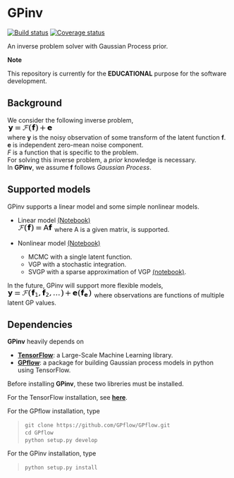 # GPinv
[![Build status](https://codeship.com/projects/8e8c5940-5322-0134-e799-4668b3c53a58/status?branch=master)](https://codeship.com/projects/147609)
[![Coverage status](https://codecov.io/gh/fujii-team/GPinv/branch/master/graph/badge.svg)](https://codecov.io/gh/fujii-team/GPinv)

An inverse problem solver with Gaussian Process prior.

**Note**

This repository is currently for the **EDUCATIONAL** purpose for the software development.

## Background

We consider the following inverse problem,  
<img src=doc/readme_imgs/definition.png>  
where
**y** is the noisy observation of
some transform of the latent function **f**.  
**e** is independent zero-mean noise component.  
*F* is a function that is specific to the problem.  
For solving this inverse problem, a *prior* knowledge is necessary.  
In **GPinv**, we assume **f** follows *Gaussian Process*.

## Supported models
GPinv supports a linear model and some simple nonlinear models.

+ Linear model
[(Notebook)](notebooks/linear_model_example.ipynb)  
<img src=doc/readme_imgs/linear_model.png>  where A is a given matrix,
is supported.

+ Nonlinear model [(Notebook)](notebooks/nonlinear_model_example.ipynb)
  - MCMC with a single latent function.
  - VGP with a stochastic integration.  
  - SVGP with a sparse approximation of VGP [(notebook)](notebooks/sparse_nonlinear_model_example.ipynb).

In the future, GPinv will support more flexible models,
<img src=doc/readme_imgs/flexible_model.png> where observations are functions of multiple latent GP values.

## Dependencies
**GPinv** heavily depends on
+ [**TensorFlow**](https://www.tensorflow.org/): a Large-Scale Machine Learning library.
+ [**GPflow**](https://github.com/GPflow/GPflow): a package for building Gaussian process models in python using TensorFlow.

Before installing **GPinv**, these two libreries must be installed.

For the TensorFlow installation,
see [**here**](https://www.tensorflow.org/versions/r0.10/get_started/os_setup.html).

For the GPflow installation, type
> `git clone https://github.com/GPflow/GPflow.git`  
> `cd GPflow`  
> `python setup.py develop`

For the GPinv installation, type
> `python setup.py install`
